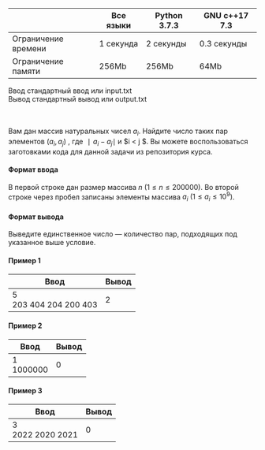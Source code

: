 |                     	| Все языки                        	| Python 3.7.3 	| GNU c++17 7.3 	|
|---------------------	|----------------------------------	|--------------	|---------------	|
| Ограничение времени 	| 1 секунда                        	| 2 секунды    	| 0.3 секунды   	|
| Ограничение памяти  	| 256Mb                            	| 256Mb        	| 64Mb          	|
 
 Ввод  	 стандартный ввод или input.txt   	                                                
 Вывод 	 стандартный вывод или output.txt 	                                                

\
\
Вам дан массив натуральных чисел $a_i$. Найдите число таких пар элементов $( a_i , a_j )$ , где $∣ a_i − a_j ∣ % 2 0 0  = 0$ и $i < j $. Вы можете воспользоваться заготовками кода для данной задачи из репозитория курса. 

#### Формат ввода ####
В первой строке дан размер массива $n$ $( 1 ≤ n ≤ 2 0 0 0 0 0 )$. Во второй строке через пробел записаны элементы массива $a_i$ $( 1 ≤ a_i ≤ 1 0^9 )$. 

#### Формат вывода ####
Выведите единственное число — количество пар, подходящих под указанное выше условие. 

#### Пример 1 ####
| Ввод                   	| Вывод 	|
|------------------------	|-------	|
| 5 <br /> 203 404 204 200 403  	| 2     	|

#### Пример 2 ####
| Ввод       	| Вывод 	|
|------------	|-------	|
| 1 <br /> 1000000  	| 0     	|

#### Пример 3 ####

| Ввод              	| Вывод 	|
|-------------------	|-------	|
| 3 <br /> 2022 2020 2021  	| 0     	|
